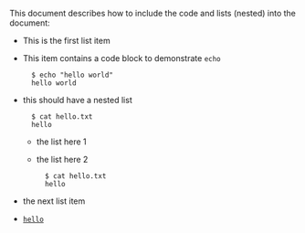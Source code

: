 This document describes how to include the code and lists (nested) into the document:

* This is the first list item
* This item contains a code block to demonstrate ``echo``
  
        $ echo "hello world"
        hello world
* this should have a nested list

        $ cat hello.txt
        hello
    * the list here 1
    * the list here 2

            $ cat hello.txt
            hello
* the next list item

* [`hello`](https://www.google.com/)
